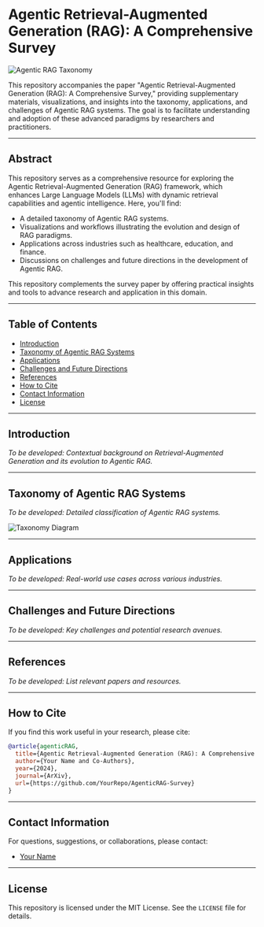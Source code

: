 # Agentic Retrieval-Augmented Generation (RAG): A Comprehensive Survey

![Agentic RAG Taxonomy](./assets/agentic_rag_taxonomy.png)

This repository accompanies the paper "Agentic Retrieval-Augmented Generation (RAG): A Comprehensive Survey," providing supplementary materials, visualizations, and insights into the taxonomy, applications, and challenges of Agentic RAG systems. The goal is to facilitate understanding and adoption of these advanced paradigms by researchers and practitioners.

---

## Abstract

This repository serves as a comprehensive resource for exploring the Agentic Retrieval-Augmented Generation (RAG) framework, which enhances Large Language Models (LLMs) with dynamic retrieval capabilities and agentic intelligence. Here, you'll find:

- A detailed taxonomy of Agentic RAG systems.
- Visualizations and workflows illustrating the evolution and design of RAG paradigms.
- Applications across industries such as healthcare, education, and finance.
- Discussions on challenges and future directions in the development of Agentic RAG.

This repository complements the survey paper by offering practical insights and tools to advance research and application in this domain.

---

## Table of Contents

- [Introduction](#introduction)
- [Taxonomy of Agentic RAG Systems](#taxonomy-of-agentic-rag-systems)
- [Applications](#applications)
- [Challenges and Future Directions](#challenges-and-future-directions)
- [References](#references)
- [How to Cite](#how-to-cite)
- [Contact Information](#contact-information)
- [License](#license)

---

## Introduction

*To be developed: Contextual background on Retrieval-Augmented Generation and its evolution to Agentic RAG.*

---

## Taxonomy of Agentic RAG Systems

*To be developed: Detailed classification of Agentic RAG systems.*

![Taxonomy Diagram](./assets/taxonomy_diagram.png)

---

## Applications

*To be developed: Real-world use cases across various industries.*

---

## Challenges and Future Directions

*To be developed: Key challenges and potential research avenues.*

---

## References

*To be developed: List relevant papers and resources.*

---

## How to Cite

If you find this work useful in your research, please cite:

```bibtex
@article{agenticRAG,
  title={Agentic Retrieval-Augmented Generation (RAG): A Comprehensive Survey},
  author={Your Name and Co-Authors},
  year={2024},
  journal={ArXiv},
  url={https://github.com/YourRepo/AgenticRAG-Survey}
}
```

---

## Contact Information

For questions, suggestions, or collaborations, please contact:

- [Your Name](mailto:your.email@example.com)

---

## License

This repository is licensed under the MIT License. See the `LICENSE` file for details.
